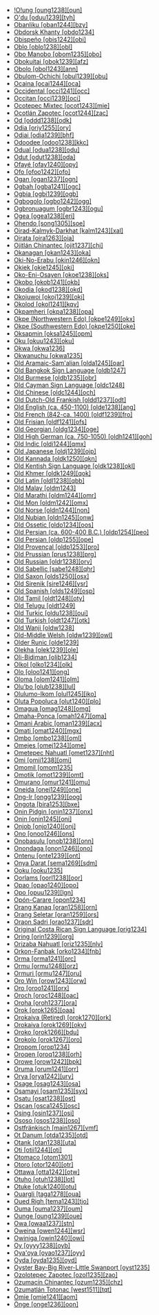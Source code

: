 - [!O!ung [oung1238][oun]](tree/book1242/oung1238/md.ini)
- [O'du [oduu1239][tyh]](tree/aust1305/khmu1236/phay1242/pram1235/oduu1239/md.ini)
- [Obanliku [oban1244][bzy]](tree/atla1278/volt1241/benu1247/bant1294/sout3152/bend1256/nucl1801/bete1267/oban1244/md.ini)
- [Obdorsk Khanty [obdo1234]](tree/ural1272/khan1279/nort3264/obdo1234/md.ini)
- [Obispeño [obis1242][obi]](tree/chum1262/obis1242/md.ini)
- [Oblo [oblo1238][obl]](tree/atla1278/volt1241/nort3149/came1255/unun9906/oblo1238/md.ini)
- [Obo Manobo [obom1235][obo]](tree/aust1307/mala1545/grea1284/mano1276/cent2255/east2778/west2829/obom1235/md.ini)
- [Obokuitai [obok1239][afz]](tree/lake1255/tari1255/east2502/erit1238/obok1239/md.ini)
- [Obolo [obol1243][ann]](tree/atla1278/volt1241/benu1247/delt1251/obol1242/obol1244/obol1243/md.ini)
- [Obulom-Ochichi [obul1239][obu]](tree/atla1278/volt1241/benu1247/delt1251/cent2028/kugb1242/obul1239/md.ini)
- [Ocaina [ocai1244][oca]](tree/huit1251/nonu1240/ocai1244/md.ini)
- [Occidental [occi1241][occ]](tree/book1242/occi1241/md.ini)
- [Occitan [occi1239][oci]](tree/indo1319/clas1257/ital1284/lati1262/lati1263/impe1234/roma1334/ital1285/west2813/shif1234/sout3183/occi1240/occi1239/md.ini)
- [Ocotepec Mixtec [ocot1243][mie]](tree/otom1299/east2557/amuz1253/mixt1422/mixt1423/mixt1427/west2824/ocot1243/md.ini)
- [Ocotlán Zapotec [ocot1244][zac]](tree/otom1299/east2557/popo1292/zapo1436/zapo1437/nucl1765/core1259/cent2146/west2947/exte1234/ocot1244/md.ini)
- [Od [oddd1238][odk]](tree/indo1319/clas1257/indo1320/indo1321/indo1322/subc1234/guja1255/raja1256/oddd1238/md.ini)
- [Odia [oriy1255][ory]](tree/indo1319/clas1257/indo1320/indo1321/indo1323/oriy1254/macr1269/oriy1255/md.ini)
- [Odiai [odia1239][bhf]](tree/odia1239/md.ini)
- [Odoodee [odoo1238][kkc]](tree/east2433/odoo1238/md.ini)
- [Odual [odua1238][odu]](tree/atla1278/volt1241/benu1247/delt1251/cent2028/abua1243/odua1238/md.ini)
- [Odut [odut1238][oda]](tree/book1242/odut1238/md.ini)
- [Ofayé [ofay1240][opy]](tree/nucl1710/ofay1240/md.ini)
- [Ofo [ofoo1242][ofo]](tree/siou1252/core1249/ohio1234/sout2988/ofoo1242/md.ini)
- [Ogan [ogan1237][ogn]](tree/book1242/ogan1237/md.ini)
- [Ogbah [ogba1241][ogc]](tree/atla1278/volt1241/benu1247/igbo1258/igbo1259/ogba1241/md.ini)
- [Ogbia [ogbi1239][ogb]](tree/atla1278/volt1241/benu1247/delt1251/cent2028/kugb1242/ogbi1239/md.ini)
- [Ogbogolo [ogbo1242][ogg]](tree/atla1278/volt1241/benu1247/delt1251/cent2028/kugb1242/ogbo1242/md.ini)
- [Ogbronuagum [ogbr1243][ogu]](tree/atla1278/volt1241/benu1247/delt1251/cent2028/kugb1242/ogbr1243/md.ini)
- [Ogea [ogea1238][eri]](tree/nucl1709/mada1298/raic1241/nuru1240/ogea1238/md.ini)
- [Ohendo [song1305][soe]](tree/atla1278/volt1241/benu1247/bant1294/sout3152/narr1281/cent2260/nort3376/inne1246/vieu1234/nkut1239/nkut1240/song1311/song1305/md.ini)
- [Oirad-Kalmyk-Darkhat [kalm1243][xal]](tree/mong1349/mong1329/oira1260/khal1273/mong1331/kalm1243/md.ini)
- [Oirata [oira1263][oia]](tree/timo1261/east2519/east2520/fata1246/oira1263/md.ini)
- [Ojitlán Chinantec [ojit1237][chj]](tree/otom1299/west2783/otop1241/chin1484/cent2365/nort3349/chin1486/ojit1237/md.ini)
- [Okanagan [okan1243][oka]](tree/sali1255/inte1241/sout1559/okan1243/md.ini)
- [Oki-No-Erabu [okin1246][okn]](tree/japo1237/ryuk1243/nort3255/amam1245/nucl1644/okin1245/okin1246/md.ini)
- [Okiek [okie1245][oki]](tree/nilo1247/sout2830/kale1246/okie1247/okie1245/md.ini)
- [Oko-Eni-Osayen [okoe1238][oks]](tree/atla1278/volt1241/benu1247/okoe1238/md.ini)
- [Okobo [okob1241][okb]](tree/atla1278/volt1241/benu1247/delt1251/obol1242/okob1241/md.ini)
- [Okodia [okod1238][okd]](tree/ijoi1239/ijoo1239/west2446/inla1259/okod1238/md.ini)
- [Okojuwoi [okoj1239][okj]](tree/grea1241/midd1323/okoj1239/md.ini)
- [Okolod [okol1241][kqv]](tree/aust1307/mala1545/nort3253/sout3154/grea1294/muru1275/east2724/okol1241/md.ini)
- [Okpamheri [okpa1238][opa]](tree/atla1278/volt1241/benu1247/akpe1249/edoi1239/nort3183/sout3171/okpa1238/md.ini)
- [Okpe (Northwestern Edo) [okpe1249][okx]](tree/atla1278/volt1241/benu1247/akpe1249/edoi1239/nort3183/sout3171/okpe1251/okpe1249/md.ini)
- [Okpe (Southwestern Edo) [okpe1250][oke]](tree/atla1278/volt1241/benu1247/akpe1249/edoi1239/sout2805/okpe1250/md.ini)
- [Oksapmin [oksa1245][opm]](tree/nucl1709/cent2116/awyu1265/okok1235/oksa1245/md.ini)
- [Oku [okuu1243][oku]](tree/atla1278/volt1241/benu1247/bant1294/sout3152/wide1239/narr1282/ring1243/cent2385/cent2275/komk1239/okuu1243/md.ini)
- [Okwa [okwa1236]](tree/uncl1493/okwa1236/md.ini)
- [Okwanuchu [okwa1235]](tree/uncl1493/okwa1235/md.ini)
- [Old Aramaic-Sam'alian [olda1245][oar]](tree/afro1255/semi1276/west2786/cent2236/nort3165/aram1259/olda1245/md.ini)
- [Old Bangkok Sign Language [oldb1247]](tree/sign1238/deaf1237/oldc1249/oldc1250/oldb1247/md.ini)
- [Old Burmese [oldb1235][obr]](tree/sino1245/burm1265/lolo1265/burm1266/sout3159/nucl1730/oldm1246/oldb1235/md.ini)
- [Old Cayman Sign Language [oldc1248]](tree/sign1238/vill1244/prov1248/oldc1248/md.ini)
- [Old Chinese [oldc1244][och]](tree/sino1245/sini1245/oldc1244/md.ini)
- [Old Dutch-Old Frankish [oldd1237][odt]](tree/indo1319/clas1257/germ1287/nort3152/west2793/macr1270/oldd1237/md.ini)
- [Old English (ca. 450-1100) [olde1238][ang]](tree/indo1319/clas1257/germ1287/nort3152/west2793/nort3175/angl1264/angl1265/olde1238/md.ini)
- [Old French (842-ca. 1400) [oldf1239][fro]](tree/indo1319/clas1257/ital1284/lati1262/lati1263/impe1234/roma1334/ital1285/west2813/shif1234/nort3208/gall1280/oila1234/oldf1239/md.ini)
- [Old Frisian [oldf1241][ofs]](tree/indo1319/clas1257/germ1287/nort3152/west2793/nort3175/angl1264/fris1239/oldf1241/md.ini)
- [Old Georgian [oldg1234][oge]](tree/kart1248/geor1252/geor1253/oldg1234/md.ini)
- [Old High German (ca. 750-1050) [oldh1241][goh]](tree/indo1319/clas1257/germ1287/nort3152/west2793/high1289/high1286/oldh1241/md.ini)
- [Old Indic [oldi1244][qmx]](tree/book1242/oldi1244/md.ini)
- [Old Japanese [oldj1239][ojp]](tree/japo1237/japa1256/oldj1239/md.ini)
- [Old Kannada [oldk1250][qkn]](tree/drav1251/sout3133/sout3138/tami1291/bada1263/kann1259/kann1255/oldk1250/md.ini)
- [Old Kentish Sign Language [oldk1238][okl]](tree/sign1238/vill1244/oldk1238/md.ini)
- [Old Khmer [oldk1249][qok]](tree/aust1305/khme1253/oldk1249/md.ini)
- [Old Latin [oldl1238][qbb]](tree/indo1319/clas1257/ital1284/lati1262/lati1263/oldl1238/md.ini)
- [Old Malay [oldm1243]](tree/aust1307/mala1545/mala1536/nort3170/mala1538/oldm1243/md.ini)
- [Old Marathi [oldm1244][omr]](tree/indo1319/clas1257/indo1320/indo1321/indo1325/mara1416/mara1422/oldm1248/oldm1244/md.ini)
- [Old Mon [oldm1242][omx]](tree/aust1305/moni1258/oldm1242/md.ini)
- [Old Norse [oldn1244][non]](tree/indo1319/clas1257/germ1287/nort3152/nort3160/west2805/oldn1244/md.ini)
- [Old Nubian [oldn1245][onw]](tree/nubi1251/nobi1239/oldn1245/md.ini)
- [Old Ossetic [oldo1234][oos]](tree/indo1319/clas1257/indo1320/iran1269/cent2317/sogd1247/osse1245/oldo1234/md.ini)
- [Old Persian (ca. 600-400 B.C.) [oldp1254][peo]](tree/indo1319/clas1257/indo1320/iran1269/sout3157/oldp1254/md.ini)
- [Old Persian [oldp1255][ope]](tree/book1242/oldp1255/md.ini)
- [Old Provençal [oldp1253][pro]](tree/indo1319/clas1257/ital1284/lati1262/lati1263/impe1234/roma1334/ital1285/west2813/shif1234/sout3183/occi1240/oldp1253/md.ini)
- [Old Prussian [prus1238][prg]](tree/indo1319/clas1257/balt1263/prus1238/md.ini)
- [Old Russian [oldr1238][orv]](tree/indo1319/clas1257/balt1263/slav1255/east1426/oldr1238/md.ini)
- [Old Sabellic [sabe1248][qhr]](tree/indo1319/clas1257/ital1284/sabe1249/sabe1248/md.ini)
- [Old Saxon [olds1250][osx]](tree/indo1319/clas1257/germ1287/nort3152/west2793/nort3175/alts1234/olds1250/md.ini)
- [Old Sirenik [sire1246][ysr]](tree/eski1264/eski1265/sire1246/md.ini)
- [Old Spanish [olds1249][osp]](tree/indo1319/clas1257/ital1284/lati1262/lati1263/impe1234/roma1334/ital1285/west2813/shif1234/sout3183/west2838/cast1243/olds1249/md.ini)
- [Old Tamil [oldt1248][oty]](tree/drav1251/sout3133/sout3138/tami1291/tami1292/tami1293/tami1294/tami1297/tami1298/tami1299/oldt1248/md.ini)
- [Old Telugu [oldt1249]](tree/drav1251/sout3133/sout3139/telu1265/oldt1249/md.ini)
- [Old Turkic [oldu1238][oui]](tree/turk1311/comm1245/karl1243/oldu1238/md.ini)
- [Old Turkish [oldt1247][otk]](tree/book1242/oldt1247/md.ini)
- [Old Wanji [oldw1238]](tree/indo1319/clas1257/indo1320/iran1269/shug1237/shug1253/oldw1238/md.ini)
- [Old-Middle Welsh [oldw1239][owl]](tree/indo1319/clas1257/celt1248/nucl1715/tgbc1234/insu1254/bryt1239/oldm1247/oldw1239/md.ini)
- [Older Runic [olde1239]](tree/indo1319/clas1257/germ1287/nort3152/olde1239/md.ini)
- [Olekha [olek1239][ole]](tree/sino1245/bodi1256/bodi1257/tsha1246/east1469/olek1239/md.ini)
- [Oli-Bidiman [olib1234]](tree/atla1278/volt1241/benu1247/bant1294/sout3152/narr1281/bant1295/sawa1251/dual1244/olib1234/md.ini)
- [Olkol [olko1234][olk]](tree/book1242/olko1234/md.ini)
- [Olo [oloo1241][ong]](tree/nucl1708/auol1234/oloe1234/oloo1241/md.ini)
- [Oloma [olom1241][olm]](tree/atla1278/volt1241/benu1247/akpe1249/edoi1239/nort3183/sout3171/olom1241/md.ini)
- [Olu'bo [olub1238][lul]](tree/cent2225/moru1252/sout2827/olub1238/md.ini)
- [Olulumo-Ikom [olul1245][iko]](tree/atla1278/volt1241/benu1247/delt1251/uppe1418/cent2027/east2400/olul1245/md.ini)
- [Oluta Popoluca [olut1240][plo]](tree/mixe1284/mixe1286/olut1240/md.ini)
- [Omagua [omag1248][omg]](tree/tupi1275/mawe1252/awet1245/tupi1276/sout3271/tupi1287/omag1247/omag1248/md.ini)
- [Omaha-Ponca [omah1247][oma]](tree/siou1252/core1249/miss1254/dheg1241/omah1247/md.ini)
- [Omani Arabic [oman1239][acx]](tree/afro1255/semi1276/west2786/cent2236/arab1394/arab1395/arab1393/oman1239/md.ini)
- [Omati [omat1240][mgx]](tree/book1242/omat1240/md.ini)
- [Ombo [ombo1238][oml]](tree/atla1278/volt1241/benu1247/bant1294/sout3152/narr1281/cent2260/nort3376/inne1246/vieu1234/nkut1239/ombo1238/md.ini)
- [Omejes [omej1234][ome]](tree/book1242/omej1234/md.ini)
- [Ometepec Nahuatl [omet1237][nht]](tree/utoa1244/sout3136/cora1261/azte1234/east2720/omet1237/md.ini)
- [Omi [omii1238][omi]](tree/cent2225/moru1252/cent2043/kali1312/omii1238/md.ini)
- [Omomil [omom1235]](tree/utoa1244/nort2953/unun9948/omom1235/md.ini)
- [Omotik [omot1239][omt]](tree/nilo1247/sout2830/tato1241/omot1239/md.ini)
- [Omurano [omur1241][omu]](tree/omur1241/md.ini)
- [Oneida [onei1249][one]](tree/iroq1247/nort2947/moha1257/onei1249/md.ini)
- [Ong-Ir [ongg1239][oog]](tree/aust1305/katu1271/taoi1247/ongt1234/ongg1239/md.ini)
- [Ongota [bira1253][bxe]](tree/bira1253/md.ini)
- [Onin Pidgin [onin1237][onx]](tree/pidg1258/onin1246/onin1237/md.ini)
- [Onin [onin1245][oni]](tree/aust1307/mala1545/cent2237/cent2245/keit1238/yamd1241/onin1244/onin1245/md.ini)
- [Onjob [onjo1240][onj]](tree/daga1274/onjo1240/md.ini)
- [Ono [onoo1246][ons]](tree/nucl1709/fini1244/huon1246/east2705/kala1410/onoo1246/md.ini)
- [Onobasulu [onob1238][onn]](tree/bosa1245/bosa1246/onob1238/md.ini)
- [Onondaga [onon1246][ono]](tree/iroq1247/nort2947/onon1246/md.ini)
- [Ontenu [onte1239][ont]](tree/book1242/onte1239/md.ini)
- [Onya Darat [sema1269][sdm]](tree/aust1307/mala1545/land1261/bida1239/sout2922/sema1269/md.ini)
- [Ooku [ooku1235]](tree/mail1249/bauw1241/ooku1235/md.ini)
- [Oorlams [oorl1238][oor]](tree/indo1319/clas1257/germ1287/nort3152/west2793/macr1270/midd1347/mode1257/glob1241/afri1273/oorl1238/md.ini)
- [Opao [opao1240][opo]](tree/nucl1580/west2573/opao1240/md.ini)
- [Opo [opuu1239][lgn]](tree/koma1264/opuu1238/dana1255/opuu1239/md.ini)
- [Opón-Carare [opon1234]](tree/cari1283/yukp1242/opon1234/md.ini)
- [Orang Kanaq [oran1258][orn]](tree/aust1307/mala1545/mala1536/nort3170/mala1538/nucl1806/sing1270/oran1258/md.ini)
- [Orang Seletar [oran1259][ors]](tree/aust1307/mala1545/mala1536/nort3170/mala1538/nucl1806/sing1270/oran1259/md.ini)
- [Oraon Sadri [orao1237][sdr]](tree/indo1319/clas1257/indo1320/indo1321/biha1245/west2806/sada1242/orao1237/md.ini)
- [Original Costa Rican Sign Language [orig1234]](tree/sign1238/vill1244/orig1234/md.ini)
- [Oring [orin1239][org]](tree/atla1278/volt1241/benu1247/delt1251/uppe1418/cent2027/nort2790/kori1259/orin1239/md.ini)
- [Orizaba Nahuatl [oriz1235][nlv]](tree/utoa1244/sout3136/cora1261/azte1234/east2720/tehu1243/oriz1235/md.ini)
- [Orkon-Fanbak [orko1234][fnb]](tree/aust1307/mala1545/cent2237/east2712/ocea1241/nort3195/cent2269/ambr1240/port1292/orko1234/md.ini)
- [Orma [orma1241][orc]](tree/afro1255/cush1243/east2699/lowl1267/sout3055/main1283/nucl1701/nucl1736/cent2302/cent2303/orma1241/md.ini)
- [Ormu [ormu1248][orz]](tree/aust1307/mala1545/cent2237/east2712/ocea1241/west2818/nort3206/sarm1241/jaya1243/ormu1248/md.ini)
- [Ormuri [ormu1247][oru]](tree/indo1319/clas1257/indo1320/iran1269/ormu1249/ormu1247/md.ini)
- [Oro Win [orow1243][orw]](tree/chap1271/more1263/wari1269/wanh1234/wari1267/orow1243/md.ini)
- [Oro [oroo1241][orx]](tree/atla1278/volt1241/benu1247/delt1251/obol1242/oroo1241/md.ini)
- [Oroch [oroc1248][oac]](tree/tung1282/east2366/cent2235/oroc1248/md.ini)
- [Oroha [oroh1237][ora]](tree/aust1307/mala1545/cent2237/east2712/ocea1241/sout2853/mala1485/mala1540/mala1542/sout3198/oroh1237/md.ini)
- [Orok [orok1265][oaa]](tree/tung1282/east2366/orok1264/ulch1242/orok1265/md.ini)
- [Orokaiva (Retired) [orok1270][ork]](tree/book1242/orok1270/md.ini)
- [Orokaiva [orok1269][okv]](tree/nucl1709/bina1276/bina1279/nucl1603/sout2934/orok1268/orok1269/md.ini)
- [Oroko [orok1266][bdu]](tree/atla1278/volt1241/benu1247/bant1294/sout3152/narr1281/bant1295/lund1274/leko1248/ngoe1239/bafa1251/bafa1252/orok1266/md.ini)
- [Orokolo [orok1267][oro]](tree/nucl1580/west2573/orok1267/md.ini)
- [Oropom [orop1234]](tree/book1242/orop1234/md.ini)
- [Oroqen [oroq1238][orh]](tree/tung1282/nort3147/west2427/oroq1238/md.ini)
- [Orowe [orow1242][bpk]](tree/aust1307/mala1545/cent2237/east2712/ocea1241/sout3173/newc1243/main1286/sout3313/mids1246/orow1242/md.ini)
- [Oruma [orum1241][orr]](tree/ijoi1239/ijoo1239/west2446/inla1259/orum1241/md.ini)
- [Orya [orya1242][ury]](tree/toro1256/orya1242/md.ini)
- [Osage [osag1243][osa]](tree/siou1252/core1249/miss1254/dheg1241/osag1244/osag1243/md.ini)
- [Osamayi [osam1235][syx]](tree/atla1278/volt1241/benu1247/bant1294/sout3152/narr1281/bant1295/grea1288/ndas1239/osam1235/md.ini)
- [Osatu [osat1238][ost]](tree/atla1278/volt1241/benu1247/bant1294/sout3152/wide1239/narr1282/sout3181/osat1238/md.ini)
- [Oscan [osca1245][osc]](tree/indo1319/clas1257/ital1284/sabe1249/osca1245/md.ini)
- [Osing [osin1237][osi]](tree/aust1307/mala1545/java1253/mode1251/osin1237/md.ini)
- [Ososo [osos1238][oso]](tree/atla1278/volt1241/benu1247/akpe1249/edoi1239/nort3183/igwi1234/osos1238/md.ini)
- [Ostfränkisch [main1267][vmf]](tree/indo1319/clas1257/germ1287/nort3152/west2793/high1289/high1286/midd1349/mode1258/uppe1464/main1267/md.ini)
- [Ot Danum [otda1235][otd]](tree/aust1307/mala1545/basa1291/grea1283/nort2891/otda1235/md.ini)
- [Otank [otan1238][uta]](tree/atla1278/volt1241/benu1247/bant1294/sout3152/tivo1239/cent2261/cent2267/tive1237/tivi1234/otan1238/md.ini)
- [Oti [otii1244][oti]](tree/otii1244/md.ini)
- [Otomaco [otom1301]](tree/otom1276/otom1301/md.ini)
- [Otoro [otor1240][otr]](tree/heib1242/west2502/cent2049/eban1241/otor1240/md.ini)
- [Ottawa [otta1242][otw]](tree/algi1248/algo1256/algo1257/east2765/ojib1240/ojib1241/otta1242/md.ini)
- [Otuho [otuh1238][lot]](tree/nilo1247/east2418/teso1247/lotu1248/lotu1249/otuh1238/md.ini)
- [Otuke [otuk1240][otu]](tree/boro1281/boro1285/otuk1240/md.ini)
- [Ouargli [taga1278][oua]](tree/afro1255/berb1260/grea1296/zena1250/moza1250/ouar1239/taga1278/md.ini)
- [Oued Righ [tema1243][tjo]](tree/afro1255/berb1260/grea1296/zena1250/moza1250/ouar1239/tema1243/md.ini)
- [Ouma [ouma1237][oum]](tree/aust1307/mala1545/cent2237/east2712/ocea1241/west2818/papu1253/peri1258/cent2070/oumi1237/ouma1237/md.ini)
- [Ounge [oung1239][oue]](tree/sout2948/nasi1247/oung1239/md.ini)
- [Owa [owaa1237][stn]](tree/aust1307/mala1545/cent2237/east2712/ocea1241/sout2853/mala1485/mala1540/sanc1243/owaa1237/md.ini)
- [Oweina [owen1244][wsr]](tree/nucl1709/kain1273/kain1274/gauw1235/awao1234/owen1244/md.ini)
- [Owiniga [owin1240][owi]](tree/left1242/owin1240/md.ini)
- [Oy [oyyy1238][oyb]](tree/aust1305/bahn1264/west2399/nucl1299/oyyy1238/md.ini)
- [Oya'oya [oyao1237][oyy]](tree/aust1307/mala1545/cent2237/east2712/ocea1241/west2818/papu1253/nucl1744/suau1243/oyao1237/md.ini)
- [Oyda [oyda1235][oyd]](tree/gong1255/omet1238/nort3161/cent2046/oyda1235/md.ini)
- [Oyster Bay-Big River-Little Swanport [oyst1235]](tree/oyst1235/md.ini)
- [Ozolotepec Zapotec [ozol1235][zao]](tree/otom1299/east2557/popo1292/zapo1436/zapo1437/nucl1765/core1259/miah1236/miah1237/ozol1235/md.ini)
- [Ozumacín Chinantec [ozum1235][chz]](tree/otom1299/west2783/otop1241/chin1484/cent2365/sout3333/chin1485/ozum1235/md.ini)
- [Ozumatlán Totonac [west1511][tqt]](tree/toto1251/toto1252/cent1397/west1511/md.ini)
- [Ömie [omie1241][aom]](tree/koia1260/bara1376/omie1241/md.ini)
- [Önge [onge1236][oon]](tree/jara1244/onge1236/md.ini)
